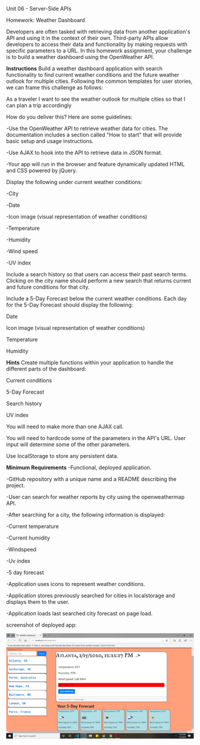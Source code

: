 Unit 06 - Server-Side APIs 

Homework: Weather Dashboard

Developers are often tasked with retrieving data from another application's API and using it in the context of their own. Third-party APIs allow developers to access their data and functionality by making requests with specific parameters to a URL. In this homework assignment, your challenge is to build a weather dashboard using the OpenWeather API.

<b>Instructions</b>
Build a weather dashboard application with search functionality to find current weather conditions and the future weather outlook for multiple cities. Following the common templates for user stories, we can frame this challenge as follows:

As a traveler I want to see the weather outlook for multiple cities so that I can plan a trip accordingly

How do you deliver this? Here are some guidelines:

-Use the OpenWeather API to retrieve weather data for cities. The documentation includes a section called "How to start" that will provide basic setup and usage instructions.

-Use AJAX to hook into the API to retrieve data in JSON format.

-Your app will run in the browser and feature dynamically updated HTML and CSS powered by jQuery.


Display the following under current weather conditions:

-City

-Date

-Icon image (visual representation of weather conditions)

-Temperature

-Humidity

-Wind speed

-UV index

Include a search history so that users can access their past search terms. Clicking on the city name should perform a new search that returns current and future conditions for that city.

Include a 5-Day Forecast below the current weather conditions. Each day for the 5-Day Forecast should display the following:

Date

Icon image (visual representation of weather conditions)

Temperature

Humidity

<b>Hints</b>
Create multiple functions within your application to handle the different parts of the dashboard:

Current conditions

5-Day Forecast

Search history

UV index

You will need to make more than one AJAX call.

You will need to hardcode some of the parameters in the API's URL. User input will determine some of the other parameters.

Use localStorage to store any persistent data.


<b>Minimum Requirements</b>
-Functional, deployed application.

-GitHub repository with a unique name and a README describing the project.

-User can search for weather reports by city using the openweathermap API.

-After searching for a city, the following information is displayed:

-Current temperature

-Current humidity

-Windspeed

-Uv index

-5 day forecast

-Application uses icons to represent weather conditions.

-Application stores previously searched for cities in localstorage and displays them to the user.

-Application loads last searched city forecast on page load.

screenshot of deployed app: 

<img src="assets/screenshot.jpg">